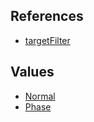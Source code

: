 ## References
  * [targetFilter](EntrenchmenttargetFilter.md)

## Values
  * [Normal](EntrenchmentNormal.md)
  * [Phase](EntrenchmentPhase.md)